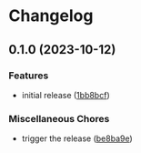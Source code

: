 # Changelog

## 0.1.0 (2023-10-12)


### Features

* initial release ([1bb8bcf](https://github.com/nmbrone/minch/commit/1bb8bcf411aa26145f8ab125986d20ef5f14f994))


### Miscellaneous Chores

* trigger the release ([be8ba9e](https://github.com/nmbrone/minch/commit/be8ba9eea7a774d4d606740a3104001d8d42bc05))
